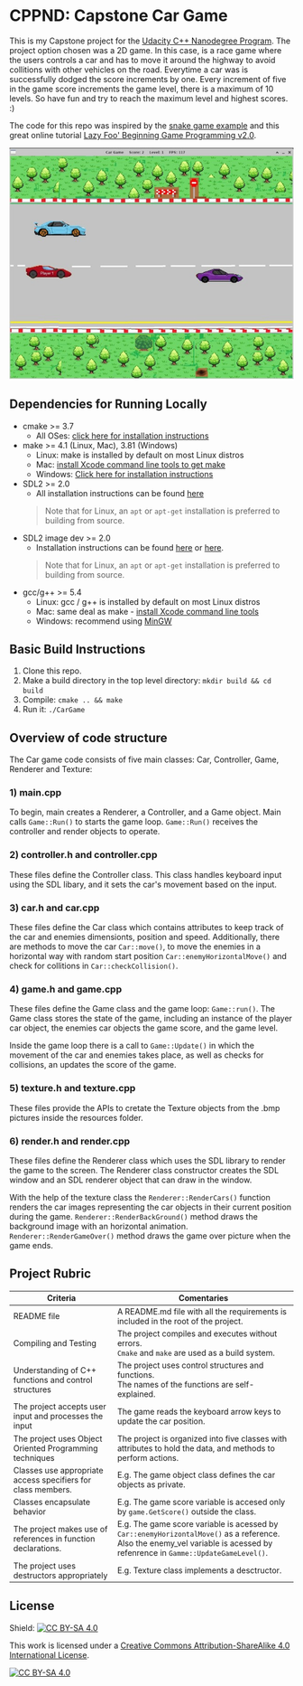 # CPPND: Capstone Car Game 

This is my Capstone project for the [Udacity C++ Nanodegree Program](https://www.udacity.com/course/c-plus-plus-nanodegree--nd213). 
The project option chosen was a 2D game. In this case, is a race game where the users controls a car and has to move it around the highway to avoid collitions with other vehicles on the road. Everytime a car was is successfully dodged the score increments by one. Every increment of five in the game score increments the game level, there is a maximum of 10 levels. So have fun and try to reach the maximum level and highest scores. :)

The code for this repo was inspired by the [snake game example](https://github.com/udacity/CppND-Capstone-Snake-Game) and this great online tutorial [Lazy Foo' Beginning Game Programming v2.0](https://lazyfoo.net/tutorials/SDL/index.php).


![Car game](/resources/CarGame.jpg "Car Game")

## Dependencies for Running Locally
* cmake >= 3.7
  * All OSes: [click here for installation instructions](https://cmake.org/install/)
* make >= 4.1 (Linux, Mac), 3.81 (Windows)
  * Linux: make is installed by default on most Linux distros
  * Mac: [install Xcode command line tools to get make](https://developer.apple.com/xcode/features/)
  * Windows: [Click here for installation instructions](http://gnuwin32.sourceforge.net/packages/make.htm)
* SDL2 >= 2.0
  * All installation instructions can be found [here](https://wiki.libsdl.org/Installation)
  >Note that for Linux, an `apt` or `apt-get` installation is preferred to building from source.
* SDL2 image dev >= 2.0
  * Installation instructions can be found [here](https://howtoinstall.co/en/libsdl2-image-dev)
  or [here](https://lazyfoo.net/tutorials/SDL/06_extension_libraries_and_loading_other_image_formats/linux/index.php).
  >Note that for Linux, an `apt` or `apt-get` installation is preferred to building from source.
* gcc/g++ >= 5.4
  * Linux: gcc / g++ is installed by default on most Linux distros
  * Mac: same deal as make - [install Xcode command line tools](https://developer.apple.com/xcode/features/)
  * Windows: recommend using [MinGW](http://www.mingw.org/)

## Basic Build Instructions

1. Clone this repo.
2. Make a build directory in the top level directory: `mkdir build && cd build`
3. Compile: `cmake .. && make`
4. Run it: `./CarGame`

## Overview of code structure

The Car game code consists of five main classes: Car, Controller, Game, Renderer and Texture: 

### 1) main.cpp
To begin, main creates a Renderer, a Controller, and a Game object.
Main calls `Game::Run()` to starts the game loop. `Game::Run()` receives the controller and render objects to operate.

### 2) controller.h and controller.cpp 
These files define the Controller class. This class handles keyboard input using the SDL libary, and it sets the car's movement based on the input. 

### 3) car.h and car.cpp 
These files define the Car class which contains attributes to keep track of the car and enemies dimensionts, position and speed. Additionally, there are methods to move the car `Car::move()`, to move the enemies in a horizontal way with random start position `Car::enemyHorizontalMove()` and check for collitions in `Car::checkCollision()`.

### 4) game.h and game.cpp 
These files define the Game class and the game loop: `Game::run()`. The Game class stores the state of the game, including an instance of the player car object, the enemies car objects the game score, and the game level. 

Inside the game loop there is a call to `Game::Update()` in which the movement of the car and enemies takes place, as well as checks for collisions, an updates the score of the game. 

### 5) texture.h and texture.cpp
These files provide the APIs to cretate the Texture objects from the .bmp pictures inside the resources folder.

### 6) render.h and render.cpp
These files define the Renderer class which uses the SDL library to render the game to the screen. The Renderer class constructor creates the SDL window and an SDL renderer object that can draw in the window. 

With the help of the texture class the `Renderer::RenderCars()` function renders the car images representing the car objects in their current position during the game.
`Renderer::RenderBackGround()` method draws the background image with an horizontal animation. `Renderer::RenderGameOver()` method draws the game over picture when the game ends.


## Project Rubric

|  Criteria |   Comentaries   |
| --------- | --------------- |
| README file | A README.md file with all the requirements is included in the root of the project.                |
| Compiling and Testing | The project compiles and executes without errors. <br> `Cmake` and `make` are used as a build system.  |
| Understanding of C++ functions and control structures   | The project uses control structures and functions. <br>  The names of the functions are self-explained.|
| The project accepts user input and processes the input  | The game reads the keyboard arrow keys to update the car position.                                                |
| The project uses Object Oriented Programming techniques | The project is organized into five classes with attributes to hold the data, and methods to perform  actions. |
| Classes use appropriate access specifiers for class members.| E.g. The game object class defines the car objects as private. |
| Classes encapsulate behavior | E.g. The game score variable is accesed only by `game.GetScore()` outside the class. |
| The project makes use of references in function declarations. | E.g. The game score variable is acessed by `Car::enemyHorizontalMove()` as a reference. <br> Also the enemy_vel variable is acessed by refenrence in `Gamme::UpdateGameLevel()`. |
| The project uses destructors appropriately |  E.g. Texture class implements a desctructor. |





## License


Shield: [![CC BY-SA 4.0][cc-by-sa-shield]][cc-by-sa]

This work is licensed under a
[Creative Commons Attribution-ShareAlike 4.0 International License][cc-by-sa].

[![CC BY-SA 4.0][cc-by-sa-image]][cc-by-sa]

[cc-by-sa]: http://creativecommons.org/licenses/by-sa/4.0/
[cc-by-sa-image]: https://licensebuttons.net/l/by-sa/4.0/88x31.png
[cc-by-sa-shield]: https://img.shields.io/badge/License-CC%20BY--SA%204.0-lightgrey.svg
